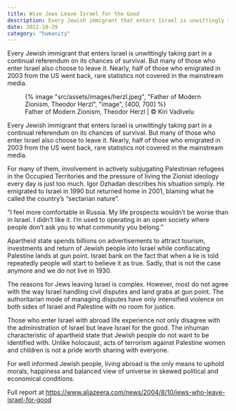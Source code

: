 ```yaml
---
title: Wise Jews Leave Israel for the Good
description: Every Jewish immigrant that enters Israel is unwittingly taking part in a continual referendum on its chances of survival
date: 2022-10-29
category: "humanity"
---
```


Every Jewish immigrant that enters Israel is unwittingly taking part in a continual referendum on its chances of survival. But many of those who enter Israel also choose to leave it. Nearly, half of those who emigrated in 2003 from the US went back, rare statistics not covered in the mainstream media.

<!-- excerpt -->

<figure>
{% image "src/assets/images/herzl.jpeg", "Father of Modern Zionism, Theodor Herzl", "image", [400, 700] %}
<figcaption>Father of Modern Zionism, Theodor Herzl | © Kiri Vadivelu</figcaption>
</figure>

Every Jewish immigrant that enters Israel is unwittingly taking part in a continual referendum on its chances of survival. But many of those who enter Israel also choose to leave it. Nearly, half of those who emigrated in 2003 from the US went back, rare statistics not covered in the mainstream media.

For many of them, involvement in actively subjugating Palestinian refugees in the Occupied Territories and the pressure of living the Zionist ideology every day is just too much. Igor Dzhadan describes his situation simply. He emigrated to Israel in 1990 but returned home in 2001, blaming what he called the country’s “sectarian nature”.

“I feel more comfortable in Russia. My life prospects wouldn’t be worse than in Israel. I didn’t like it. I’m used to operating in an open society where people don’t ask you to what community you belong.”

Apartheid state spends billions on advertisements to attract tourism, investments and return of Jewish people into Israel while confiscating Palestine lands at gun point. Israel bank on the fact that when a lie is told repeatedly people will start to believe it as true. Sadly, that is not the case anymore and we do not live in 1930.

The reasons for Jews leaving Israel is complex. However, most do not agree with the way Israel handling civil disputes and land grabs at gun point. The authoritarian mode of managing disputes have only intensified violence on both sides of Israel and Palestine with no room for justice.

Those who enter Israel with abroad life experience not only disagree with the administration of Israel but leave Israel for the good. The inhuman characteristic of apartheid state that Jewish people do not want to be identified with. Unlike holocaust, acts of terrorism against Palestine women and children is not a pride worth sharing with everyone.

For well informed Jewish people, living abroad is the only means to uphold morals, happiness and balanced view of universe in skewed political and economical conditions.

Full report at https://www.aljazeera.com/news/2004/8/10/jews-who-leave-israel-for-good
